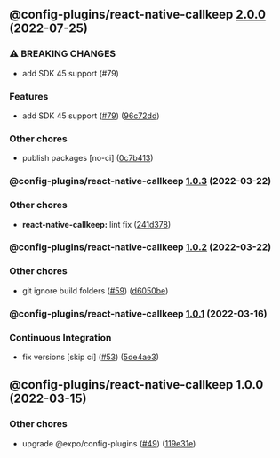 ## @config-plugins/react-native-callkeep [2.0.0](https://github.com/expo/config-plugins/compare/@config-plugins/react-native-callkeep@1.0.3...@config-plugins/react-native-callkeep@2.0.0) (2022-07-25)


### ⚠ BREAKING CHANGES

* add SDK 45 support (#79)

### Features

* add SDK 45 support ([#79](https://github.com/expo/config-plugins/issues/79)) ([96c72dd](https://github.com/expo/config-plugins/commit/96c72dda469ace2b9eafd38ba4d21f1bcd2e3cdf))


### Other chores

* publish packages [no-ci] ([0c7b413](https://github.com/expo/config-plugins/commit/0c7b413a765e4b1ff92b9e3edc2b62077c41ce46))

### @config-plugins/react-native-callkeep [1.0.3](https://github.com/expo/config-plugins/compare/@config-plugins/react-native-callkeep@1.0.2...@config-plugins/react-native-callkeep@1.0.3) (2022-03-22)


### Other chores

* **react-native-callkeep:** lint fix ([241d378](https://github.com/expo/config-plugins/commit/241d378a54327340df3663ef8f66cb8663e1e359))

### @config-plugins/react-native-callkeep [1.0.2](https://github.com/expo/config-plugins/compare/@config-plugins/react-native-callkeep@1.0.1...@config-plugins/react-native-callkeep@1.0.2) (2022-03-22)


### Other chores

* git ignore build folders ([#59](https://github.com/expo/config-plugins/issues/59)) ([d6050be](https://github.com/expo/config-plugins/commit/d6050beb2a5c68dc59287c27ec388c2002ec7904))

### @config-plugins/react-native-callkeep [1.0.1](https://github.com/expo/config-plugins/compare/@config-plugins/react-native-callkeep@1.0.0...@config-plugins/react-native-callkeep@1.0.1) (2022-03-16)


### Continuous Integration

* fix versions [skip ci] ([#53](https://github.com/expo/config-plugins/issues/53)) ([5de4ae3](https://github.com/expo/config-plugins/commit/5de4ae3e6182c32b7aa24d70ccd23a11663bb089))

## @config-plugins/react-native-callkeep 1.0.0 (2022-03-15)


### Other chores

* upgrade @expo/config-plugins ([#49](https://github.com/expo/config-plugins/issues/49)) ([119e31e](https://github.com/expo/config-plugins/commit/119e31edf110409272ace750f02d651124e1a22d))
